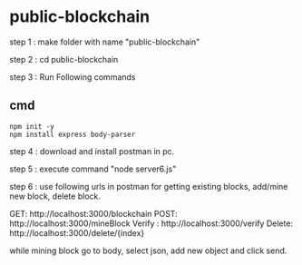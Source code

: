 # public-blockchain

step 1 : make folder with name "public-blockchain"

step 2 : cd public-blockchain

step 3 : Run Following commands
## cmd
```console
npm init -y
npm install express body-parser
```

step 4 : download and install postman in pc.

step 5 : execute command "node server6.js"

step 6 : use following urls in postman for getting existing blocks, add/mine new block, delete block.

GET: http://localhost:3000/blockchain
POST: http://localhost:3000/mineBlock
Verify : http://localhost:3000/verify
Delete: http://localhost:3000/delete/{index}

while mining block go to body, select json, add new object and click send.
